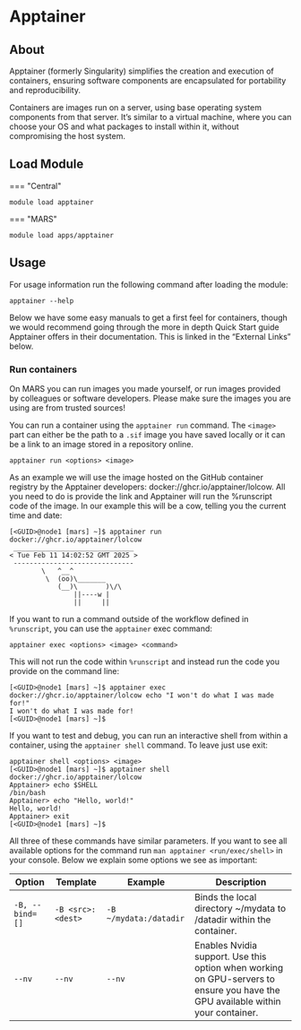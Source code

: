 # Apptainer

## About
Apptainer (formerly Singularity) simplifies the creation and execution of containers, ensuring software components are encapsulated for portability and reproducibility.

Containers are images run on a server, using base operating system components from that server. It’s similar to a virtual machine, where you can choose your OS and what packages to install within it, without compromising the host system.

## Load Module
=== "Central"

``` Central
module load apptainer
```

=== "MARS"

``` MARS
module load apps/apptainer
```

## Usage
For usage information run the following command after loading the module:
```
apptainer --help
```

Below we have some easy manuals to get a first feel for containers, though we would recommend going through the more in depth Quick Start guide Apptainer offers in their documentation. This is linked in the “External Links” below.

### Run containers
On MARS you can run images you made yourself, or run images provided by colleagues or software developers. Please make sure the images you are using are from trusted sources!

You can run a container using the `apptainer run` command. The `<image>` part can either be the path to a `.sif` image you have saved locally or it can be a link to an image stored in a repository online.

```
apptainer run <options> <image>
```

As an example we will use the image hosted on the GitHub container registry by the Apptainer developers: docker://ghcr.io/apptainer/lolcow. All you need to do is provide the link and Apptainer will run the %runscript code of the image. In our example this will be a cow, telling you the current time and date:

```
[<GUID>@node1 [mars] ~]$ apptainer run docker://ghcr.io/apptainer/lolcow
 ______________________________
< Tue Feb 11 14:02:52 GMT 2025 >
 ------------------------------
        \   ^__^
         \  (oo)\_______
            (__)\       )\/\
                ||----w |
                ||     ||
```

If you want to run a command outside of the workflow defined in `%runscript`, you can use the `apptainer` exec command:

```
apptainer exec <options> <image> <command>
```

This will not run the code within `%runscript` and instead run the code you provide on the command line:

```
[<GUID>@node1 [mars] ~]$ apptainer exec docker://ghcr.io/apptainer/lolcow echo "I won't do what I was made for!"
I won't do what I was made for!
[<GUID>@node1 [mars] ~]$
```

If you want to test and debug, you can run an interactive shell from within a container, using the `apptainer shell` command. To leave just use exit:

```
apptainer shell <options> <image>
[<GUID>@node1 [mars] ~]$ apptainer shell docker://ghcr.io/apptainer/lolcow
Apptainer> echo $SHELL
/bin/bash
Apptainer> echo "Hello, world!"
Hello, world!
Apptainer> exit
[<GUID>@node1 [mars] ~]$
```

All three of these commands have similar parameters. If you want to see all available options for the command run `man apptainer <run/exec/shell>` in your console. Below we explain some options we see as important:

|Option|Template|Example|Description|
|------|--------|-------|-----------|
|`-B, --bind=[]`|`-B <src>:<dest>`|`-B ~/mydata:/datadir`|Binds the local directory ~/mydata to /datadir within the container.|
|`--nv`|`--nv`|`--nv`|Enables Nvidia support. Use this option when working on GPU-servers to ensure you have the GPU available within your container.|
